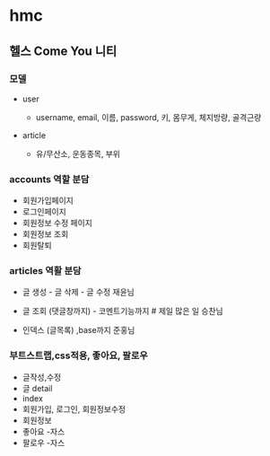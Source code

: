 # hmc

## 헬스 Come You 니티

### 모델
- user
    - username, email, 이름, password, 키, 몸무게, 체지방량, 골격근량
   
- article
    - 유/무산소, 운동종목, 부위

### accounts 역할 분담
- 회원가입페이지
- 로그인페이지
- 회원정보 수정 페이지
- 회원정보 조회
- 회원탈퇴


### articles 역활 분담
- 글 생성 - 글 삭제  - 글 수정  재윤님
 
- 글 조회 (댓글창까지) - 코멘트기능까지 # 제일 많은 일  승찬님

- 인덱스 (글목록) ,base까지  준홍님 

### 부트스트랩,css적용, 좋아요, 팔로우
 - 글작성,수정
 - 글 detail
 - index
 - 회원가입, 로그인, 회원정보수정
 - 회원정보
 - 좋아요 -자스
 - 팔로우 -자스
 
 


